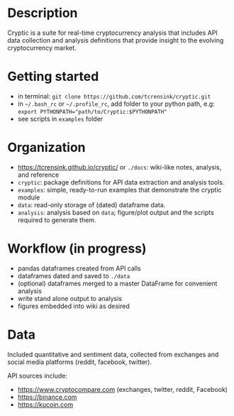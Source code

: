 # Description
Cryptic is a suite for real-time cryptocurrency analysis that includes API data collection and analysis definitions that provide insight to the evolving cryptocurrency market.

# Getting started
- in terminal: `git clone https://github.com/tcrensink/cryptic.git`
- in `~/.bash_rc` or `~/.profile_rc`, add folder to your python path, e.g: `export PYTHONPATH="path/to/Cryptic:$PYTHONPATH"
`
- see scripts in `examples` folder

# Organization
- https://tcrensink.github.io/cryptic/ or `./docs`: wiki-like notes, analysis, and reference
- `cryptic`: package definitions for API data extraction and analysis tools.
- `examples`: simple, ready-to-run examples that demonstrate the cryptic module
- `data`: read-only storage of (dated) dataframe data.
- `analysis`: analysis based on `data`; figure/plot output and the scripts required to generate them.

# Workflow (in progress)
- pandas dataframes created from API calls
- dataframes dated and saved to `./data`
- (optional) dataframes merged to a master DataFrame for convenient analysis
- write stand alone output to analysis
- figures embedded into wiki as desired

# Data
Included quantitative and sentiment data, collected from exchanges and social media platforms (reddit, facebook, twitter).  

API sources include:
- https://www.cryptocompare.com (exchanges, twitter, reddit, Facebook)
- https://binance.com
- https://kucoin.com
